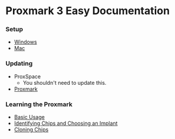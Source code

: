 # Proxmark 3 Easy Documentation

### Setup
- [Windows](setup/WINDOWS.md)
- [Mac](setup/MAC.md)

### Updating
- ProxSpace
  - You shouldn't need to update this.
- [Proxmark](basics/UPDATE_PROXMARK.md)

### Learning the Proxmark
- [Basic Usage](basics/PROXMARK_BASICS.md)
- [Identifying Chips and Choosing an Implant](basics/ID_CHIPS.md)
- [Cloning Chips](basics/PROXMARK_CLONING.md)
